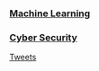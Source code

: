 ### [Machine Learning](https://joek47.github.io/machinelearning/ "Machine Learning")
### [Cyber Security](https://joek47.github.io/cybersecurity/ "Cyber Security")

<a class="twitter-timeline" data-width="320" data-height="480" href="https://twitter.com/joekoh47?ref_src=twsrc%5Etfw">Tweets </a> <script async src="https://platform.twitter.com/widgets.js" charset="utf-8"></script>
